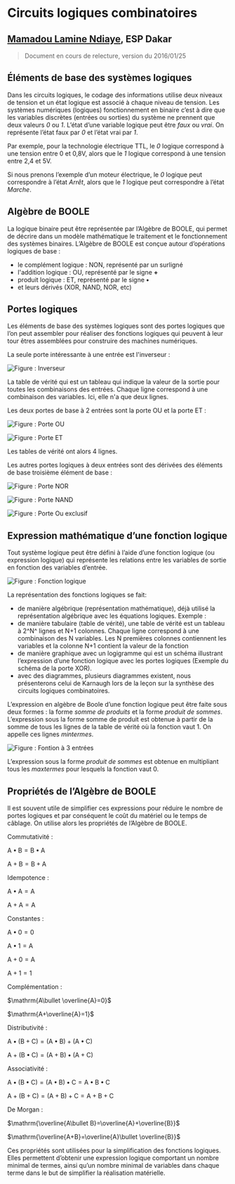 
**Circuits logiques combinatoires**
==========================

## [Mamadou Lamine Ndiaye](mailto:mamadoulamine.ndiaye@ucad.edu.sn), ESP Dakar

> Document en cours de relecture, version du 2016/01/25

## Éléments de base des systèmes logiques ##

Dans les circuits logiques, le codage des informations utilise deux niveaux de tension et un état logique est associé à chaque niveau de tension.  Les systèmes numériques (logiques) fonctionnement en binaire c’est à dire que les variables discrètes (entrées ou sorties) du système ne prennent que deux valeurs *0* ou *1*. L’état d’une variable logique peut être *faux* ou *vrai*. On représente l’état faux par *0* et l’état vrai par *1*.

Par exemple, pour la technologie électrique TTL, le *0* logique correspond à une tension entre 0 et 0,8V, alors que le *1* logique correspond à une tension entre 2,4 et 5V.

Si nous prenons l’exemple d’un moteur électrique, le *0* logique peut correspondre à l’état *Arrêt*, alors que le *1* logique peut correspondre à l’état *Marche*.

## Algèbre de BOOLE ##

La logique binaire peut être représentée par l’Algèbre de BOOLE, qui permet de décrire dans un modèle mathématique le traitement et le fonctionnement des systèmes binaires. 
L’Algèbre de BOOLE est conçue autour d’opérations logiques de base :

* le complément logique : NON, représenté par un surligné
* l'addition logique : OU, représenté par le signe __+__
* produit logique : ET, représenté par le signe __•__
* et leurs dérivés (XOR, NAND, NOR, etc)

## Portes logiques ##

Les éléments de base des systèmes logiques sont des portes logiques que l’on peut assembler pour réaliser des fonctions logiques qui peuvent à leur tour êtres assemblées pour construire des machines numériques. 

La seule porte intéressante à une entrée est l'inverseur :

![Figure : Inverseur](images/non.png "Inverseur")

La table de vérité qui est un tableau qui indique la valeur de la sortie pour toutes les combinaisons des entrées. Chaque ligne correspond à une combinaison des variables. Ici, elle n'a que deux lignes.

Les deux portes de base à 2 entrées sont la porte OU et la porte ET :

![Figure : Porte OU](images/ou.png "Porte OU")

![Figure : Porte ET](images/et.png "Porte ET")

Les tables de vérité ont alors 4 lignes.

Les autres portes logiques à deux entrées sont des dérivées des éléments de base troisième élément de base :

![Figure : Porte NOR](images/nor.png "Porte NOR")

![Figure : Porte NAND](images/nand.png "Porte NAND")

![Figure : Porte Ou exclusif](images/xor.png "Porte Ou exclusif")

## Expression mathématique d’une fonction logique ##


Tout système logique peut être défini à l’aide d’une fonction logique (ou expression logique) qui représente les relations entre les variables de sortie en fonction des variables d’entrée. 

![Figure : Fonction logique](images/fonction-logique.png "Fonction logique")



La représentation des fonctions logiques se fait:
* de manière  algébrique (représentation mathématique), déjà utilisé la représentation algébrique avec les équations logiques. Exemple :  * de manière  tabulaire (table de vérité), une table de vérité est un tableau à 2^N^   lignes et N+1 colonnes. Chaque ligne correspond à une combinaison des N variables. Les N premières colonnes contiennent les variables  et la colonne N+1 contient la valeur de la fonction* de manière graphique avec un logigramme qui est un schéma illustrant l’expression d’une fonction logique avec les portes logiques (Exemple du schéma de la porte XOR). * avec des diagrammes, plusieurs diagrammes existent, nous présenterons celui de Karnaugh lors de la leçon sur la synthèse des circuits logiques combinatoires.



L’expression en algèbre de Boole d’une fonction logique peut être faite sous deux formes : la forme *somme de produits* et la forme *produit de sommes*. L’expression sous la forme somme de produit est obtenue à partir de la somme de tous les lignes de la table de vérité où la fonction vaut 1. On appelle ces lignes *mintermes*.

![Figure : Fontion à 3 entrées](images/fonc-3e.png "Fontion à 3 entrées")

L’expression sous la forme *produit de sommes* est obtenue en multipliant tous les *maxtermes* pour lesquels la fonction vaut 0.

## Propriétés de l’Algèbre de BOOLE ##

Il est souvent utile de simplifier ces expressions pour réduire le nombre de portes logiques et par conséquent le coût du matériel ou le temps de câblage. On utilise alors les propriétés de l’Algèbre de BOOLE.

Commutativité :

$\mathrm{A\bullet B=B\bullet A}$

$\mathrm{A+B=B+A}$

Idempotence :

$\mathrm{A\bullet A=A}$

$\mathrm{A+A=A}$

Constantes :

$\mathrm{A\bullet 0=0}$

$\mathrm{A\bullet 1=A}$

$\mathrm{A+0=A}$

$\mathrm{A+1=1}$

Complémentation :

$\mathrm{A\bullet \overline{A}=0}$

$\mathrm{A+\overline{A}=1}$

Distributivité :

$\mathrm{A\bullet (B+C)=(A\bullet B)+(A\bullet C)}$

$\mathrm{A+(B\bullet C)=(A+B)\bullet (A+C)}$

Associativité :

$\mathrm{A\bullet (B\bullet C)=(A\bullet B)\bullet C=A\bullet B\bullet C}$

$\mathrm{A+(B+C)=(A+B)+C=A+B+C}$

De Morgan :

$\mathrm{\overline{A\bullet B}=\overline{A}+\overline{B}}$

$\mathrm{\overline{A+B}=\overline{A}\bullet \overline{B}}$

Ces propriétés sont utilisées pour la simplification des fonctions logiques. Elles permettent d’obtenir une expression logique comportant un nombre minimal de termes, ainsi qu’un nombre minimal de variables dans chaque terme dans le but de simplifier la réalisation matérielle. 



